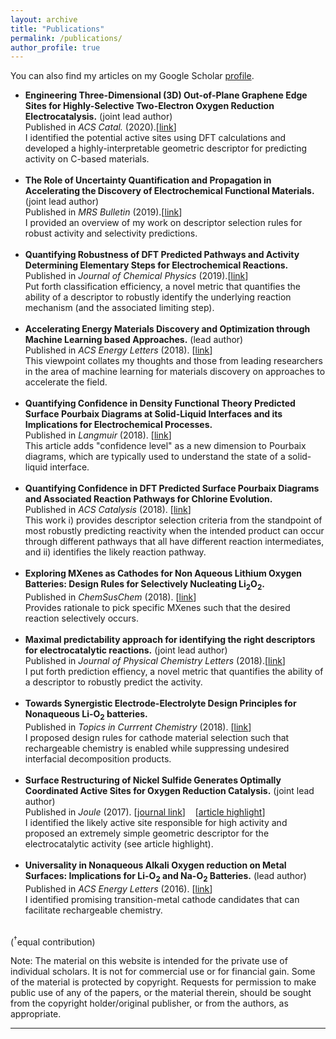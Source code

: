```yaml
---
layout: archive
title: "Publications"
permalink: /publications/
author_profile: true
---
```


  You can also find my articles on my Google Scholar <a href="https://scholar.google.com/citations?user=eom3zBwAAAAJ&hl=en"> profile</a>.
  
<ul>

  <li>
    <b>Engineering Three-Dimensional (3D) Out-of-Plane Graphene Edge Sites for Highly-Selective Two-Electron Oxygen Reduction Electrocatalysis.</b> (joint lead author)
   <br> Published in <i>ACS Catal.</i> (2020).[<a href="https://pubs-acs-org.proxy.library.cmu.edu/doi/10.1021/acscatal.9b03919">link</a>]
   <br> I identified the potential active sites using DFT calculations and developed a highly-interpretable geometric descriptor for predicting activity on C-based materials. 
      <br />
  <br />
  <li>
    <b>The Role of Uncertainty Quantification and Propagation in Accelerating the Discovery of Electrochemical Functional Materials.</b> (joint lead author)
    <br> Published in <i>MRS Bulletin</i> (2019).[<a href="https://doi.org/10.1557/mrs.2019.45">link</a>]
    <br> I provided an overview of my work on descriptor selection rules for robust activity and selectivity predictions. 
            <br />
        <br />
  <li>
  <b>Quantifying Robustness of DFT Predicted Pathways and Activity Determining Elementary Steps for Electrochemical Reactions.</b>
  <br>Published in <i>Journal of Chemical Physics</i> (2019).[<a href="https://doi.org/10.1063/1.5056167">link</a>]
  <br> Put forth classification efficiency, a novel metric that quantifies the ability of a descriptor to robustly identify the underlying reaction mechanism (and the associated limiting step).
    <br />
            <br />
  <li>
  <b>Accelerating Energy Materials Discovery and Optimization through Machine Learning based Approaches.</b> (lead author)
  <br>Published in <i>ACS Energy Letters</i> (2018). [<a href="https://dx.doi.org/10.1021/acsenergylett.8b02278">link</a>]
  <br> This viewpoint collates my thoughts and those from leading researchers in the area of machine learning for materials discovery on approaches to accelerate the field. 
    <br />
            <br />
  <li>
  <b>Quantifying Confidence in Density Functional Theory Predicted Surface Pourbaix Diagrams at Solid-Liquid Interfaces and its Implications for Electrochemical Processes.</b>
  <br>Published in <i>Langmuir</i> (2018). [<a href="https://dx.doi.org/10.1021/acs.langmuir.8b02219">link</a>]
  <br>This article adds "confidence level" as a new dimension to Pourbaix diagrams, which are typically used to understand the state of a solid-liquid interface. 
    <br />
            <br />
  <li>
<b>Quantifying Confidence in DFT Predicted Surface Pourbaix Diagrams and Associated Reaction Pathways for Chlorine Evolution.</b>
<br>Published in <i>ACS Catalysis</i> (2018). [<a href="https://pubs.acs.org/doi/10.1021/acscatal.8b01432">link</a>]
<br> This work i) provides descriptor selection criteria from the standpoint of most robustly predicting reactivity when the intended product can occur through different pathways that all have different reaction intermediates, and ii) identifies the  likely reaction pathway.
    <br />
            <br />
  <li>
    <b>Exploring MXenes as Cathodes for Non Aqueous Lithium Oxygen Batteries: Design Rules for Selectively Nucleating Li<sub>2</sub>O<sub>2</sub>.</b>
    <br>Published in <i>ChemSusChem</i> (2018). [<a href="https://onlinelibrary.wiley.com/doi/abs/10.1002/cssc.201801224">link</a>]
  <br> Provides rationale to pick specific MXenes such that the desired reaction selectively occurs. 
        <br />
            <br />
  <li>
<b>Maximal predictability approach for identifying the right descriptors for electrocatalytic reactions.</b> (joint lead author)
    <br>Published in <i>Journal of Physical Chemistry Letters</i> (2018).[<a href="https://pubs.acs.org/doi/abs/10.1021/acs.jpclett.7b02895">link</a>]
<br> I put forth prediction effiency, a novel metric that quantifies the ability of a descriptor to robustly predict the activity. 
    <br />
            <br />
  <li>
<b>Towards Synergistic Electrode-Electrolyte Design Principles for Nonaqueous Li-O<sub>2</sub> batteries.</b>
<br>Published in <i>Topics in Currrent Chemistry </i> (2018). [<a href="https://doi.org/10.1007/s41061-018-0188-1">link</a>]
<br> I proposed design rules for cathode material selection such that rechargeable chemistry is enabled while suppressing undesired interfacial decomposition products.
    <br />        
  <br />
  <li>
<b>Surface Restructuring of Nickel Sulfide Generates Optimally Coordinated Active Sites for Oxygen Reduction Catalysis.</b> (joint lead author)
    <br>Published in <i>Joule</i> (2017).
    [<a href="https://doi.org/10.1016/j.joule.2017.08.020">journal link</a>]&nbsp;&nbsp;&nbsp;&nbsp;[<a href="https://doi.org/10.1016/j.joule.2017.10.003">article highlight</a>]
    <br> I identified the likely active site responsible for high activity and proposed an extremely simple geometric descriptor for the electrocatalytic activity (see article highlight).
    <br />
            <br />
  <li>
    <b>Universality in Nonaqueous Alkali Oxygen reduction on Metal Surfaces: Implications for Li-O<sub>2</sub> and Na-O<sub>2</sub> Batteries.</b> (lead author)
    <br>Published in <i>ACS Energy Letters</i> (2016).  [<a href="http://pubs.acs.org/doi/full/10.1021/acsenergylett.6b00102">link</a>]
  <br> I identified promising transition-metal cathode candidates that can facilitate rechargeable chemistry.
  </li>
<br>
</ul>
(<sup>&dagger;</sup>equal contribution)


Note: The material on this website is intended for the private use of individual scholars. It is not for commercial use or for financial gain. Some of the material is protected by copyright. Requests for permission to make public use of any of the papers, or the material therein, should be sought from the copyright holder/original publisher, or from the authors, as appropriate.
<hr>

